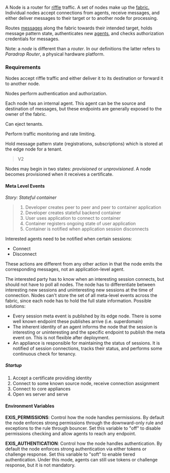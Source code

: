 A Node is a router for [riffle][Riffle] traffic. A set of nodes make up the [fabric.][Fabric] Individual nodes accept connections from agents, receive messages, and either deliver messages to their target or to another node for processing. 

Routes [messages][Message] along the fabric towards their intended target, holds message pattern state, authenticates new [agents][Agent], and checks authorization credentials for messages. 

Note: a *node* is different than a *router*. In our definitions the latter refers to  *Paradrop Router*, a physical hardware platform. 

### Requirements

Nodes accept riffle traffic and either deliver it to its destination or forward it to another node. 

Nodes perform authentication and authorization. 

Each node has an internal agent. This agent can be the source and destination of messages, but these endpoints are generally exposed to the owner of the fabric.

Can eject tenants. 

Perform traffic monitoring and rate limiting. 

Hold message pattern state (registrations, subscriptions) which is stored at the edge node for a tenant. 

> V2

Nodes may begin in two states: *provisioned* or *unprovisioned*. A node becomes provisioned when it receives a certificate. 

#### Meta Level Events

*Story: Stateful container*
> 1. Developer creates peer to peer and peer to container application
> 2. Developer creates stateful backend container 
> 3. User uses application to connect to container
> 4. Container registers ongoing state of user application
> 5. Container is notified when application session disconnects

Interested agents need to be notified when certain sessions:

* Connect
* Disconnect 

These actions are different from any other action in that the node emits the corresponding messages, not an application-level agent.

The interested party has to know when an interesting session connects, but should not have to poll all nodes. The node has to differentiate between interesting new sessions and uninteresting new sessions at the time of connection. Nodes can't store the set of all meta-level events across the fabric, since each node has to hold the full state information. Possible solutions:

* Every session meta event is published by its edge node. There is some well known endpoint these publishes arrive (i.e. superdomain)
* The inherent identity of an agent informs the node that the session is interesting or uninteresting and the specific endpoint to publish the meta event on. This is not flexible after deployment. 
* An appliance is responsible for maintaining the status of sessions. It is notified of session connections, tracks their status, and performs some continuous check for tenancy. 

<!-- TODO
### Specifications

#### Meta Level Events

-->
 

##### Startup

1. Accept a certificate providing identity 
2. Connect to some known source node, receive connection assignment
3. Connect to core appliances
4. Open ws server and serve

#### Environment Variables

**EXIS_PERMISSIONS**: Control how the node handles permissions.  By default the node enforces strong permissions through the downward-only rule and exceptions to the rule through bouncer.  Set this variable to "off" to disable permissions checking and allow agents to reach any endpoint.

**EXIS_AUTHENTICATION**: Control how the node handles authentication.  By default the node enforces strong authentication via either tokens or challenge response.  Set this variable to "soft" to enable tiered authentication.  Under this mode, agents can still use tokens or challenge response, but it is not mandatory.

<!-- Reference for TOC -->

[message]:/pages/riffle/Message.md
[agent]:/pages/riffle/Agent.md
[node]:/pages/fabric/Node.md
[fabric]:/pages/fabric/Fabric.md
[domain]:/pages/riffle/Domain.md
[action]:/pages/riffle/Agent.md
[endpoint]:/pages/riffle/Endpoint.md
[Riffle]:/pages/riffle/Riffle.md
